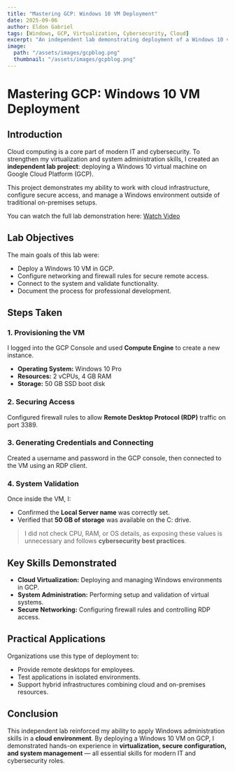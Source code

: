 ```yaml
---
title: "Mastering GCP: Windows 10 VM Deployment"
date: 2025-09-06
author: Eldon Gabriel
tags: [Windows, GCP, Virtualization, Cybersecurity, Cloud]
excerpt: "An independent lab demonstrating deployment of a Windows 10 virtual machine on Google Cloud Platform, showcasing cloud virtualization, secure configuration, and system administration skills."
image: 
  path: "/assets/images/gcpblog.png"
  thumbnail: "/assets/images/gcpblog.png"
---
```


# Mastering GCP: Windows 10 VM Deployment

## Introduction
Cloud computing is a core part of modern IT and cybersecurity. To strengthen my virtualization and system administration skills, I created an **independent lab project**: deploying a Windows 10 virtual machine on Google Cloud Platform (GCP).

This project demonstrates my ability to work with cloud infrastructure, configure secure access, and manage a Windows environment outside of traditional on-premises setups.

You can watch the full lab demonstration here: [Watch Video](https://youtu.be/rNI50WIqZWc)

## Lab Objectives
The main goals of this lab were:

- Deploy a Windows 10 VM in GCP.
- Configure networking and firewall rules for secure remote access.
- Connect to the system and validate functionality.
- Document the process for professional development.

## Steps Taken

### 1. Provisioning the VM
I logged into the GCP Console and used **Compute Engine** to create a new instance.

- **Operating System:** Windows 10 Pro  
- **Resources:** 2 vCPUs, 4 GB RAM  
- **Storage:** 50 GB SSD boot disk  

### 2. Securing Access
Configured firewall rules to allow **Remote Desktop Protocol (RDP)** traffic on port 3389.

### 3. Generating Credentials and Connecting
Created a username and password in the GCP console, then connected to the VM using an RDP client.

### 4. System Validation
Once inside the VM, I:

- Confirmed the **Local Server name** was correctly set.
- Verified that **50 GB of storage** was available on the C: drive.

> I did not check CPU, RAM, or OS details, as exposing these values is unnecessary and follows **cybersecurity best practices**.

## Key Skills Demonstrated

- **Cloud Virtualization:** Deploying and managing Windows environments in GCP.  
- **System Administration:** Performing setup and validation of virtual systems.  
- **Secure Networking:** Configuring firewall rules and controlling RDP access.  

## Practical Applications
Organizations use this type of deployment to:

- Provide remote desktops for employees.  
- Test applications in isolated environments.  
- Support hybrid infrastructures combining cloud and on-premises resources.  

## Conclusion
This independent lab reinforced my ability to apply Windows administration skills in a **cloud environment**. By deploying a Windows 10 VM on GCP, I demonstrated hands-on experience in **virtualization, secure configuration, and system management** — all essential skills for modern IT and cybersecurity roles.
